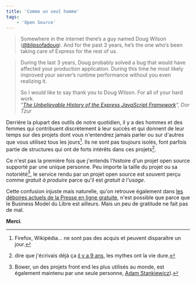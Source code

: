 ```yaml
---
title: 'Comme un seul homme'
tags:
    - 'Open Source'
---
```


> Somewhere in the internet there’s a guy named Doug Wilson
> ([@blipsofadoug](https://twitter.com/blipsofadoug)). And for the past 3 years,
> he’s the one who’s been taking care of Express for the rest of us.

<!-- more -->

> During the last 3 years, Doug probably solved a bug that would have affected
> your production application. During this time he most likely improved your
> server’s runtime performance without you even realizing it.
>
> So I would like to say thank you to Doug Wilson. For all of your hard work.  
> <cite>"[The Unbelievable History of the Express JavaScript Framework](http://thefullstack.xyz/history-express-javascript-framework/)",
> Dor Tzur</cite>

Derrière la plupart des outils de notre quotidien, il y a des hommes et des
femmes qui contribuent discrètement à leur succès et qui donnent de leur temps
sur des projets dont vous n'entendrez jamais parler ou sur d'autres que vous
utilisez tous les jours[^firefox]. Ils ne sont pas toujours isolés, font parfois
partie de structures qui ont de forts intérêts dans ces projets[^giga].

[^giga]:
    dire que j'écrivais déjà ça
    [il y a 9 ans](/2007/08/le-mythe-de-la-giga-communaute-open-source/ 'Le mythe de la giga-communauté open source'),
    les mythes ont la vie dure.

Ce n'est pas la première fois que j'entends l'histoire d'un projet open source
supporté par une unique personne. Peu importe la taille du projet ou sa
notoriété[^bower], le service rendu par un projet open source est souvent perçu
comme _gratuit à produire_ parce qu'il est _gratuit à l'usage_.

Cette confusion injuste mais naturelle, qu'on retrouve également dans
[les déboires actuels de la Presse en ligne gratuite](http://blog.temesis.com/post/2016/03/21/Chers-producteurs-de-contenus-les-bonnes-pratiques),
n'est possible que parce que le <span lang="en">Business Model</span> du Libre
est ailleurs. Mais un peu de gratitude ne fait pas de mal.

**Merci**.

[^bower]:
    Bower, un des projets <span lang="en">front end</span> les plus utilisés au
    monde, est également maintenu par une seule personne,
    [Adam Stankiewicz](https://twitter.com/sheerun)).

[^firefox]:
    Firefox, Wikipédia… ne sont pas des acquis et peuvent disparaître un jour.
